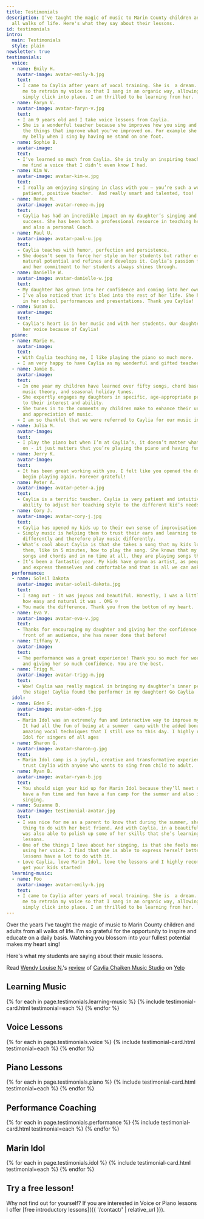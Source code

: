 ```yaml
---
title: Testimonials
description: I’ve taught the magic of music to Marin County children and adults from
  all walks of life. Here's what they say about their lessons.
id: testimonials
intro:
  main: Testimonials
  style: plain
newsletter: true
testimonials:
  voice:
  - name: Emily H.
    avatar-image: avatar-emily-h.jpg
    text:
    - I came to Caylia after years of vocal training. She is  a dream. She helped
      me to retrain my voice so that I sang in an organic way, allowing my body to
      simply click into place. I am thrilled to be learning from her.
  - name: Faryn V.
    avatar-image: avatar-faryn-v.jpg
    text:
    - I am 9 years old and I take voice lessons from Caylia.
    - She is a wonderful teacher because she improves how you sing and then she improves
      the things that improve what you've improved on. For example she makes me use
      my belly when I sing by having me stand on one foot.
  - name: Sophie B.
    avatar-image:
    text:
    - I’ve learned so much from Caylia. She is truly an inspiring teacher. She helped
      me find a voice that I didn’t even know I had.
  - name: Kim W.
    avatar-image: avatar-kim-w.jpg
    text:
    - I really am enjoying singing in class with you – you’re such a wonderful, resourceful,
      patient, positive teacher.  And really smart and talented, too!
  - name: Renee M.
    avatar-image: avatar-renee-m.jpg
    text:
    - Caylia has had an incredible impact on my daughter’s singing and professional
      success. She has been both a professional resource in teaching her technique
      and also a personal Coach.
  - name: Paul U.
    avatar-image: avatar-paul-u.jpg
    text:
    - Caylia teaches with humor, perfection and persistence.
    - She doesn’t seem to force her style on her students but rather explores the
      natural potential and refines and develops it. Caylia’s passion for the music
      and her commitment to her students always shines through.
  - name: Danielle W.
    avatar-image: avatar-danielle-w.jpg
    text:
    - My daughter has grown into her confidence and coming into her own.
    - I’ve also noticed that it’s bled into the rest of her life. She has more confidence
      in her school performances and presentations. Thank you Caylia!
  - name: Susan D.
    avatar-image:
    text:
    - Caylia's heart is in her music and with her students. Our daughter has found
      her voice because of Caylia!
  piano:
  - name: Marie H.
    avatar-image:
    text:
    - With Caylia teaching me, I like playing the piano so much more.
    - I am very happy to have Caylia as my wonderful and gifted teacher.
  - name: Jamie B.
    avatar-image:
    text:
    - In one year my children have learned over fifty songs, chord based accompaniment,
      music theory, and seasonal holiday tunes.
    - She expertly engages my daughters in specific, age-appropriate programs according
      to their interest and ability.
    - She tunes in to the comments my children make to enhance their understanding
      and appreciation of music.
    - I am so thankful that we were referred to Caylia for our music instruction.
  - name: Julia M.
    avatar-image:
    text:
    - I play the piano but when I’m at Caylia’s, it doesn’t matter what level you’re
      on - it just matters that you’re playing the piano and having fun.
  - name: Jerry K.
    avatar-image:
    text:
    - It has been great working with you. I felt like you opened the door for me to
      begin playing again. Forever grateful!
  - name: Peter A.
    avatar-image: avatar-peter-a.jpg
    text:
    - Caylia is a terrific teacher. Caylia is very patient and intuitive and has the
      ability to adjust her teaching style to the different kid’s needs and personalities.
  - name: Cory J.
    avatar-image: avatar-cory-j.jpg
    text:
    - Caylia has opened my kids up to their own sense of improvisation and confidence.
    - Simply music is helping them to trust their ears and learning to hear music
      differently and therefore play music differently.
    - What’s cool about Caylia is that she takes a song that my kids love and shows
      them, like in 5 minutes, how to play the song. She knows that my kids know the
      songs and chords and in no time at all, they are playing songs that they love.
    - It’s been a fantastic year. My kids have grown as artist, as people with Caylia
      and express themselves and comfortable and that is all we can ask.
  performance:
  - name: Soleil Dakota
    avatar-image: avatar-soleil-dakota.jpg
    text:
    - I sang out - it was joyous and beautiful. Honestly, I was a little shocked at
      how easy and natural it was . OMG ☺
    - You made the difference. Thank you from the bottom of my heart.
  - name: Eva V.
    avatar-image: avatar-eva-v.jpg
    text:
    - Thanks for encouraging my daughter and giving her the confidence to sing in
      front of an audience, she has never done that before!
  - name: Tiffany V.
    avatar-image:
    text:
    - The performance was a great experience! Thank you so much for working with her
      and giving her so much confidence. You are the best.
  - name: Trigg M.
    avatar-image: avatar-trigg-m.jpg
    text:
    - Wow! Caylia was really magical in bringing my daughter’s inner performer to
      the stage! Caylia found the performer in my daughter! Go Caylia
  idol:
  - name: Eden F.
    avatar-image: avatar-eden-f.jpg
    text:
    - Marin Idol was an extremely fun and interactive way to improve my singing skills.
      It had all the fun of being at a summer  camp with the added bonus of learning
      amazing vocal techniques that I still use to this day. I highly recommend Marin
      Idol for singers of all ages
  - name: Sharon G.
    avatar-image: avatar-sharon-g.jpg
    text:
    - Marin Idol camp is a joyful, creative and transformative experience. I would
      trust Caylia with anyone who wants to sing from child to adult.
  - name: Ryan B.
    avatar-image: avatar-ryan-b.jpg
    text:
    - You should sign your kid up for Marin Idol because they’ll meet new friends,
      have a fun time and fun have a fun camp for the summer and also improve their
      singing.
  - name: Suzanne B.
    avatar-image: testimonial-avatar.jpg
    text:
    - I was nice for me as a parent to know that during the summer, she had this wonderful
      thing to do with her best friend. And with Caylia, in a beautiful setting she
      was also able to polish up some of her skills that she’s learning in her voice
      lessons.
    - One of the things I love about her singing, is that she feels more confident
      using her voice. I find that she is able to express herself better and the singing
      lessons have a lot to do with it.
    - Love Caylia, love Marin Idol, love the lessons and I highly recommend that you
      get your kids started!
  learning-music:
  - name: Foo
    avatar-image: avatar-emily-h.jpg
    text:
    - I came to Caylia after years of vocal training. She is  a dream. She helped
      me to retrain my voice so that I sang in an organic way, allowing my body to
      simply click into place. I am thrilled to be learning from her.
---
```


Over the years I’ve taught the magic of music to Marin County children and adults from all walks of life. I'm so grateful for the opportunity to inspire and educate on a daily basis. Watching you blossom into your fullest potential makes my heart sing!

Here's what my students are saying about their music lessons.

<span class="yelp-review" data-review-id="3nO8tlFxIX637tgHprS0AQ" data-hostname="www.yelp.com">Read <a href="https://www.yelp.com/user_details?userid=itpvT0MyieGofs5Cc1r2Mg" rel="nofollow noopener">Wendy Louise N.</a>'s <a href="https://www.yelp.com/biz/caylia-chaiken-music-studio-mill-valley?hrid=3nO8tlFxIX637tgHprS0AQ" rel="nofollow noopener">review</a> of <a href="https://www.yelp.com/biz/Uoi38X0I4iTGnBlV5XLhEg" rel="nofollow noopener">Caylia Chaiken Music Studio</a> on <a href="https://www.yelp.com" rel="nofollow noopener">Yelp</a><script async="async" src="https://www.yelp.com/embed/widgets.js" type="text/javascript"></script></span>

## Learning Music

{% for each in page.testimonials.learning-music %}
{% include testimonial-card.html testimonial=each %}
{% endfor %}


## Voice Lessons

{% for each in page.testimonials.voice %}
{% include testimonial-card.html testimonial=each %}
{% endfor %}

## Piano Lessons

{% for each in page.testimonials.piano %}
{% include testimonial-card.html testimonial=each %}
{% endfor %}

## Performance Coaching

{% for each in page.testimonials.performance %}
{% include testimonial-card.html testimonial=each %}
{% endfor %}

## Marin Idol

{% for each in page.testimonials.idol %}
{% include testimonial-card.html testimonial=each %}
{% endfor %}

## Try a free lesson!

Why not find out for yourself? If you are interested in Voice or Piano lessons I offer [free introductory lessons]({{ '/contact/' | relative_url }}).
